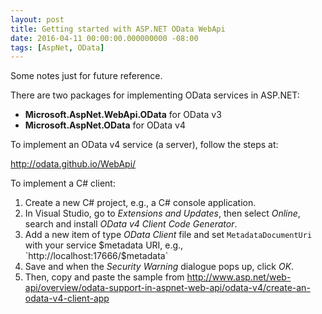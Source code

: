 ```yaml
---
layout: post
title: Getting started with ASP.NET OData WebApi
date: 2016-04-11 00:00:00.000000000 -08:00
tags: [AspNet, OData]
---
```


Some notes just for future reference.

There are two packages for implementing OData services in ASP.NET:

* **Microsoft.AspNet.WebApi.OData** for OData v3
* **Microsoft.AspNet.OData** for OData v4

To implement an OData v4 service (a server), follow the steps at:

http://odata.github.io/WebApi/

To implement a C# client:

1. Create a new C# project, e.g., a C# console application.
2. In Visual Studio, go to *Extensions and Updates*, then select *Online*, search and install *OData v4 Client Code Generator*.
3. Add a new item of type *OData Client* file and set `MetadataDocumentUri` with your service $metadata URI, e.g., `http://localhost:17666/$metadata`
4. Save and when the *Security Warning* dialogue pops up, click *OK*.
5. Then, copy and paste the sample from http://www.asp.net/web-api/overview/odata-support-in-aspnet-web-api/odata-v4/create-an-odata-v4-client-app 



